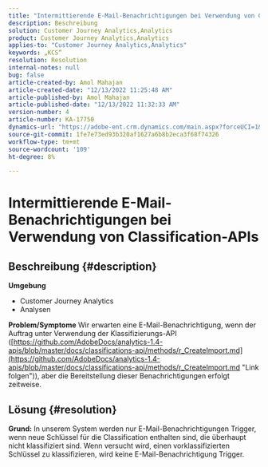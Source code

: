 ```yaml
---
title: "Intermittierende E-Mail-Benachrichtigungen bei Verwendung von Classification-APIs"
description: Beschreibung
solution: Customer Journey Analytics,Analytics
product: Customer Journey Analytics,Analytics
applies-to: "Customer Journey Analytics,Analytics"
keywords: „KCS“
resolution: Resolution
internal-notes: null
bug: false
article-created-by: Amol Mahajan
article-created-date: "12/13/2022 11:25:48 AM"
article-published-by: Amol Mahajan
article-published-date: "12/13/2022 11:32:33 AM"
version-number: 4
article-number: KA-17750
dynamics-url: "https://adobe-ent.crm.dynamics.com/main.aspx?forceUCI=1&pagetype=entityrecord&etn=knowledgearticle&id=6d00fbe0-d87a-ed11-81ac-6045bd006239"
source-git-commit: 1fe7e73ed93b320af1627a6b8b2eca3f68f74326
workflow-type: tm+mt
source-wordcount: '109'
ht-degree: 8%

---
```


# Intermittierende E-Mail-Benachrichtigungen bei Verwendung von Classification-APIs

## Beschreibung {#description}

<b>Umgebung</b>
- Customer Journey Analytics
- Analysen



<b>Problem/Symptome</b>
Wir erwarten eine E-Mail-Benachrichtigung, wenn der Auftrag unter Verwendung der Klassifizierungs-API ([https://github.com/AdobeDocs/analytics-1.4-apis/blob/master/docs/classifications-api/methods/r_CreateImport.md](https://github.com/AdobeDocs/analytics-1.4-apis/blob/master/docs/classifications-api/methods/r_CreateImport.md "Link folgen")), aber die Bereitstellung dieser Benachrichtigungen erfolgt zeitweise.


## Lösung {#resolution}

<b>Grund:</b>
In unserem System werden nur E-Mail-Benachrichtigungen Trigger, wenn neue Schlüssel für die Classification enthalten sind, die überhaupt nicht klassifiziert sind. Wenn versucht wird, einen vorklassifizierten Schlüssel zu klassifizieren, wird keine E-Mail-Benachrichtigung Trigger.
